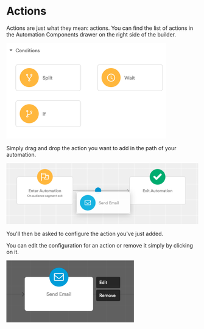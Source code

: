 # Actions

Actions are just what they mean: actions. You can find the list of actions in the Automation Components drawer on the right side of the builder.

![](../../.gitbook/assets/image%20%282%29.png)

Simply drag and drop the action you want to add in the path of your automation.

![](../../.gitbook/assets/capture-de-cran-2020-10-20-a-15.17.31%20%281%29.png)

You'll then be asked to configure the action you've just added.

You can edit the configuration for an action or remove it simply by clicking on it.

![](../../.gitbook/assets/image.png)

